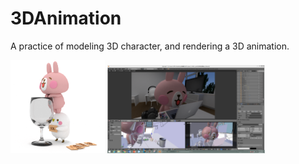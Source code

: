 # 3DAnimation
A practice of modeling 3D character, and rendering a 3D animation.

<img src="./images/rabbit.png" width="30%"> <img src="./images/500.PNG" width="50%">
